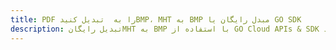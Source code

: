 ---title: PDF را به  تبدیل کنیدBMP، MHT به BMP مبدل رایگان یا GO SDKdescription: تبدیل رایگانMHT به BMP با استفاده از GO Cloud APIs & SDK همچنین اسناد PDF را در Cloud ایجاد، ویرایش و رندر کنید.---